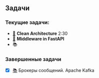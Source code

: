 ## Задачи

### Текущие задачи:

- [🎥](https://www.youtube.com/watch?v=WlCDcr8JYFU) __Clean Architecture__ 2:30
- [🎥](https://www.youtube.com/watch?v=bcMZGPIeGzk) __Middleware in FastAPI__
- 📚


### Завершенные задачи
- [x] [📚](https://stepik.org/course/199114/syllabus) Брокеры сообщений. Apache Kafka
